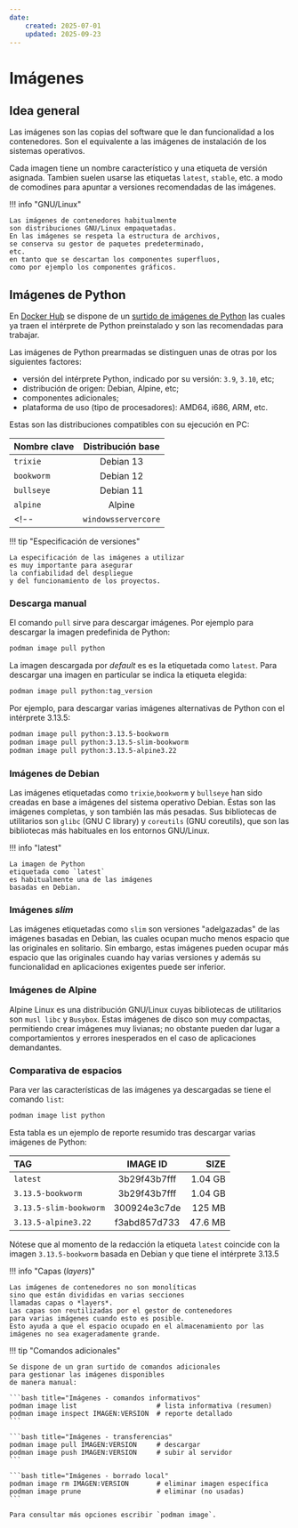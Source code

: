 ```yaml
---
date:
    created: 2025-07-01
    updated: 2025-09-23
---
```


# Imágenes

## Idea general

Las imágenes son las copias del software
que le dan funcionalidad a los contenedores.
Son el equivalente a las imágenes de instalación
de los sistemas operativos.

Cada imagen tiene un nombre característico
y una etiqueta de versión asignada.
Tambien suelen usarse las etiquetas `latest`, `stable`, etc.
a modo de comodines para apuntar a versiones recomendadas de las imágenes.

!!! info "GNU/Linux"

    Las imágenes de contenedores habitualmente
    son distribuciones GNU/Linux empaquetadas.
    En las imágenes se respeta la estructura de archivos,
    se conserva su gestor de paquetes predeterminado,
    etc.
    en tanto que se descartan los componentes superfluos,
    como por ejemplo los componentes gráficos.


## Imágenes de Python

En [Docker Hub](https://hub.docker.com/) se dispone de un [surtido de imágenes de Python](https://hub.docker.com/_/python)
las cuales ya traen el intérprete de Python preinstalado
y son las recomendadas para trabajar.


Las imágenes de Python prearmadas se distinguen
unas de otras por los siguientes factores:

- versión del intérprete Python, indicado por su versión:
`3.9`, `3.10`, etc;
- distribución de origen: Debian, Alpine, etc;
- componentes adicionales;
- plataforma de uso (tipo de procesadores): AMD64, i686, ARM, etc.

Estas son las distribuciones compatibles
con su ejecución en PC:

|Nombre clave | Distribución base| 
|:---|:---:|
|`trixie`| Debian 13|
|`bookworm`| Debian 12|
|`bullseye`| Debian 11|
|`alpine`| Alpine|
<!-- |`windowsservercore`|Windows Server Core| -->

!!! tip "Especificación de versiones"

    La especificación de las imágenes a utilizar
    es muy importante para asegurar
    la confiabilidad del despliegue
    y del funcionamiento de los proyectos.


### Descarga manual

El comando `pull` sirve para descargar imágenes.
Por ejemplo para descargar la imagen predefinida de Python:

```bash title="Descarga manual - versión predefinida"
podman image pull python
```

La imagen descargada por *default* es es la etiquetada como `latest`.
Para descargar una imagen en particular
se indica la etiqueta elegida:

```bash title="Descarga manual - versión custom"
podman image pull python:tag_version
```

Por ejemplo, para descargar varias imágenes
alternativas
de Python con el intérprete 3.13.5:

```bash title="Descarga manual - ejemplos"
podman image pull python:3.13.5-bookworm
podman image pull python:3.13.5-slim-bookworm
podman image pull python:3.13.5-alpine3.22
```



### Imágenes de Debian

Las imágenes etiquetadas como
`trixie`,`bookworm` y `bullseye`
han sido creadas en base a imágenes del sistema operativo Debian.
Éstas son las imágenes completas,
y son también las más pesadas.
Sus bibliotecas de utilitarios son
`glibc` (GNU C library) y `coreutils` (GNU coreutils),
que son las bibliotecas más habituales en los entornos GNU/Linux.

!!! info "latest"

    La imagen de Python 
    etiquetada como `latest`
    es habitualmente una de las imágenes
    basadas en Debian.

<!-- 
Las imágenes basadas en Debian son las predefinidas
La imagen predefinida más reciente `latest`
 -->

### Imágenes *slim*

Las imágenes etiquetadas como `slim`
son versiones "adelgazadas" de las imágenes
basadas en Debian,
las cuales ocupan mucho menos espacio
que las originales en solitario.
Sin embargo,
estas imágenes pueden ocupar más espacio
que las originales cuando hay varias versiones
y además
su funcionalidad en aplicaciones exigentes puede ser inferior.


### Imágenes de Alpine

Alpine Linux es una distribución GNU/Linux
cuyas bibliotecas de utilitarios son `musl libc` y `Busybox`.
Estas imágenes de disco son muy compactas,
permitiendo crear imágenes muy livianas;
no obstante pueden dar lugar a 
comportamientos y errores inesperados
en el caso de aplicaciones demandantes.


### Comparativa de espacios

Para ver las características
de las imágenes ya descargadas
se tiene el comando `list`:

```bash title="Lista de imágens - sólo de Python"
podman image list python
```

Esta tabla es un ejemplo de reporte resumido
tras descargar varias imágenes de Python:

| TAG | IMAGE ID |   SIZE |
|:---|:---:|---:|
| `latest`               | 3b29f43b7fff | 1.04 GB |
| `3.13.5-bookworm`      | 3b29f43b7fff | 1.04 GB |
| `3.13.5-slim-bookworm` | 300924e3c7de | 125 MB  |
| `3.13.5-alpine3.22`    | f3abd857d733 | 47.6 MB |


Nótese que al momento de la redacción
la etiqueta `latest` coincide con la imagen `3.13.5-bookworm` 
basada en Debian y que tiene el intérprete 3.13.5


!!! info "Capas (*layers*)"

    Las imágenes de contenedores no son monolíticas
    sino que están divididas en varias secciones
    llamadas capas o *layers*.
    Las capas son reutilizadas por el gestor de contenedores
    para varias imágenes cuando esto es posible.
    Esto ayuda a que el espacio ocupado en el almacenamiento por las imágenes no sea exageradamente grande.



!!! tip "Comandos adicionales"

    Se dispone de un gran surtido de comandos adicionales
    para gestionar las imágenes disponibles
    de manera manual:

    ```bash title="Imágenes - comandos informativos"
    podman image list                    # lista informativa (resumen)
    podman image inspect IMAGEN:VERSION  # reporte detallado
    ```

    ```bash title="Imágenes - transferencias"
    podman image pull IMAGEN:VERSION     # descargar 
    podman image push IMAGEN:VERSION     # subir al servidor
    ```

    ```bash title="Imágenes - borrado local"
    podman image rm IMAGEN:VERSION       # eliminar imagen específica
    podman image prune                   # eliminar (no usadas)
    ```

    Para consultar más opciones escribir `podman image`.